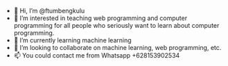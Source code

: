 - 👋 Hi, I’m @ftumbengkulu
- 👀 I’m interested in teaching web programming and computer programming for all people who seriously want to learn about computer programming.
- 🌱 I’m currently learning machine learning
- 💞️ I’m looking to collaborate on machine learning, web programming, etc.
- 📫 You could contact me from Whatsapp +628153902534

<!---
ftumbengkulu/ftumbengkulu is a ✨ special ✨ repository because its `README.md` (this file) appears on your GitHub profile.
You can click the Preview link to take a look at your changes.
--->
